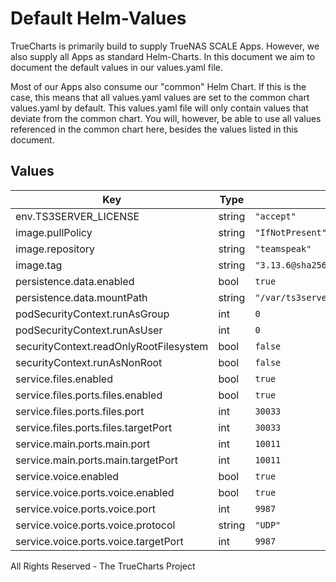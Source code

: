 # Default Helm-Values

TrueCharts is primarily build to supply TrueNAS SCALE Apps.
However, we also supply all Apps as standard Helm-Charts. In this document we aim to document the default values in our values.yaml file.

Most of our Apps also consume our "common" Helm Chart.
If this is the case, this means that all values.yaml values are set to the common chart values.yaml by default. This values.yaml file will only contain values that deviate from the common chart.
You will, however, be able to use all values referenced in the common chart here, besides the values listed in this document.

## Values

| Key | Type | Default | Description |
|-----|------|---------|-------------|
| env.TS3SERVER_LICENSE | string | `"accept"` |  |
| image.pullPolicy | string | `"IfNotPresent"` |  |
| image.repository | string | `"teamspeak"` |  |
| image.tag | string | `"3.13.6@sha256:1fa7d5a2bce954d98724a71faf4af7853e93db5d0a61c447fe03988492a91bed"` |  |
| persistence.data.enabled | bool | `true` |  |
| persistence.data.mountPath | string | `"/var/ts3server/"` |  |
| podSecurityContext.runAsGroup | int | `0` |  |
| podSecurityContext.runAsUser | int | `0` |  |
| securityContext.readOnlyRootFilesystem | bool | `false` |  |
| securityContext.runAsNonRoot | bool | `false` |  |
| service.files.enabled | bool | `true` |  |
| service.files.ports.files.enabled | bool | `true` |  |
| service.files.ports.files.port | int | `30033` |  |
| service.files.ports.files.targetPort | int | `30033` |  |
| service.main.ports.main.port | int | `10011` |  |
| service.main.ports.main.targetPort | int | `10011` |  |
| service.voice.enabled | bool | `true` |  |
| service.voice.ports.voice.enabled | bool | `true` |  |
| service.voice.ports.voice.port | int | `9987` |  |
| service.voice.ports.voice.protocol | string | `"UDP"` |  |
| service.voice.ports.voice.targetPort | int | `9987` |  |

All Rights Reserved - The TrueCharts Project
